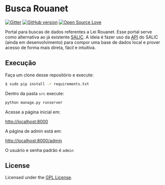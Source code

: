 # Busca Rouanet
 [![Gitter](https://badges.gitter.im/Lafaiet/Busca-Rouanet.svg)](https://gitter.im/Lafaiet/Busca-Rouanet?utm_source=badge&utm_medium=badge&utm_campaign=pr-badge)
[![GitHub version](https://badge.fury.io/gh/Lafaiet%2FBusca-Rouanet.svg)](https://badge.fury.io/gh/Lafaiet%2FBusca-Rouanet)
[![Open Source Love](https://badges.frapsoft.com/os/v1/open-source.svg?v=102)](https://github.com/ellerbrock/open-source-badge/)    

Portal para buscas de dados referentes a Lei Rouanet.
Esse portal serve como alternativa ao já existente [SALIC](http://novosalic.cultura.gov.br/cidadao/consultar).
A ideia é fazer uso da [API](https://github.com/Lafaiet/salicapi) do SALIC (ainda em desenvolvimento) para compor uma base de dados local e prover acesso de forma mais direta, fácil e intuitiva.

## Execução

Faça um clone desse repositório e execute:

```bash
$ sudo pip install -r requirements.txt
```

Dentro da pasta ```src``` execute:

```bash
python manage.py runserver
```

Acesse a página inicial em:

[http://localhost:8000](http://localhost:8000)

A página de admin está em:

[http://localhost:8000/admin](http://localhost:8000/admin)

O usuário e senha padrão é ```admin```


## License

Licensed under the [GPL License](http://www.gnu.org/licenses/gpl.html).
